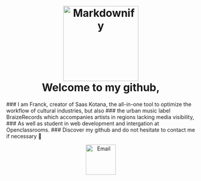 <h1 align="center">
  <br>
  <a href="https://github.com/ultraasedev/ultraasedev"><img src="https://zupimages.net/up/23/10/5wdp.jpg" alt="Markdownify" width="200"></a>
  <br>
   Welcome to my github,
  <br>
</h1>
### I am Franck, creator of Saas Kotana, the all-in-one tool to optimize the workflow of cultural industries, but also
### the urban music label BraizeRecords which accompanies artists in regions lacking media visibility,
### As well as student in web development and intergation at Openclassrooms.
### Discover my github and do not hesitate to contact me if necessary 💬




<p align="center">
  <a href="mailto:g.franck@kotanadigi.com">
    <img src="https://www.nidirect.gov.uk/sites/default/files/styles/nigov_full_620_x1/public/images/email_logo.jpg?itok=ifUhNgCT"
         alt="Email" width="80" height="80">
  </a>
 

